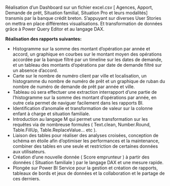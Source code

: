 Réalisation d’un Dashboard sur un fichier excel.csv [ Agences, Apport, Demande de prêt, Situation familial, Situation Pro et leurs modalités] transmis
par la banque crédit breton. S’appuyant sur diverses User Stories on mettra en place différentes visualisations. Et transformation de données grâce à
Power Query Editor et au langage DAX.

**Réalisation des rapports suivantes:**
- Histogramme sur la somme des montant d’opération par année et accord, un graphique en courbes sur le montant moyen des opérations accordée par la banque
filtré par un timeline sur les dates de demande, et un tableau des montants d’opérations par date de demande filtré sur un absence d’accord. 
- Carte sur le nombre de numéro client par ville et localisation, un histogramme du nombre de numéro de prêt et un graphique de ruban du nombre de numéro 
de demande de prêt par année et ville.
- Tableau où sera effectuer une extraction interrapport d’une partie de l’histogramme sur la somme des montant d’opérations par année, en outre cela 
permet de naviguer facilement dans les rapports BI.
- Identification d’anomalie et transformation de valeur sur la colonne enfant à charge et situation familiale.
- Introduction au langage M  qui permet une transformation sur les requêtes via de nombreuse formules ( Text.clean, Number.Round, Table.FillUp,
Table.ReplaceValue… etc ).
- Liaison des tables pour réaliser des analyses croisées, conception de schéma en étoile afin d’optimiser les performances et la maintenance,
combiner des tables en une seule et restriction de certaines données aux utilisateurs.
- Création d’une nouvelle donnée ( Score emprunteur ) à partir des données ( Situation familiale ) par le langage DAX et une mesure rapide.
- Plongée sur Power BI Service pour la gestion et création de rapports, tableaux de bords et jeux de données et la collaboration et le partage
de ces derniers.
